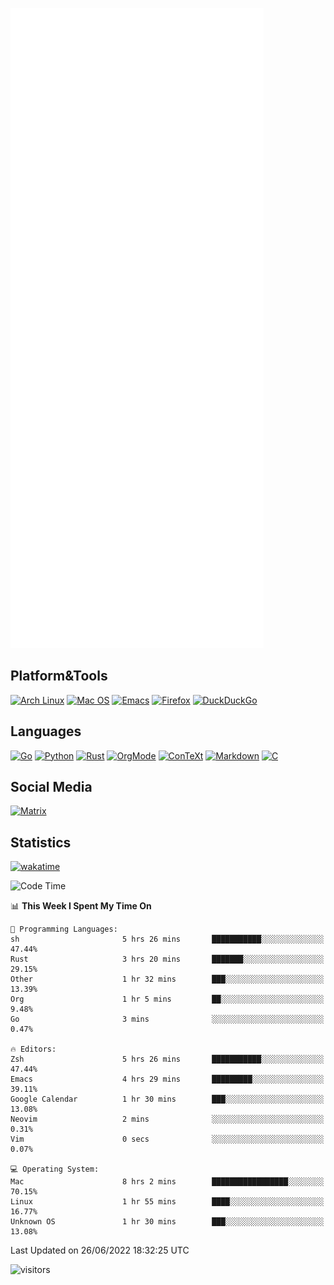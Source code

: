 ![Metrics](https://github.com/SteamedFish/SteamedFish/blob/master/github-metrics.svg)

## Platform&Tools

[![Arch Linux](https://img.shields.io/badge/ArchLinux-1793D1?logo=arch-linux&logoColor=fff&style=flat-square)](https://archlinux.org/)
[![Mac OS](https://img.shields.io/badge/MacOS-000000?style=flat-square&logo=macos&logoColor=F0F0F0)](https://www.apple.com/macos/)
[![Emacs](https://img.shields.io/badge/Emacs-%237F5AB6.svg?&style=flat-square&logo=gnu-emacs&logoColor=white)](https://www.gnu.org/software/emacs/)
[![Firefox](https://img.shields.io/badge/Firefox-FF7139?style=flat-square&logo=Firefox-Browser&logoColor=white)](https://firefox.com/)
[![DuckDuckGo](https://img.shields.io/badge/DuckDuckGo-DE5833?style=flat-square&logo=DuckDuckGo&logoColor=white)](https://duckduckgo.com/)

## Languages

[![Go](https://img.shields.io/badge/Golang-%2300ADD8.svg?style=flat-square&logo=go&logoColor=white)](https://golang.org/)
[![Python](https://img.shields.io/badge/Python-3670A0?style=flat-square&logo=python&logoColor=ffdd54)](https://www.python.org/)
[![Rust](https://img.shields.io/badge/Rust-%23000000.svg?style=flat-square&logo=rust&logoColor=white)](https://www.rust-lang.org/)
[![OrgMode](https://img.shields.io/badge/OrgMode-%23000000.svg?style=flat-square&logo=org&logoColor=white)](https://orgmode.org/)
[![ConTeXt](https://img.shields.io/badge/ConTeXt-%23008080.svg?style=flat-square&logo=latex&logoColor=white)](https://contextgarden.net/)
[![Markdown](https://img.shields.io/badge/MarkDown-%23000000.svg?style=flat-square&logo=markdown&logoColor=white)](https://daringfireball.net/projects/markdown/)
[![C](https://img.shields.io/badge/C-%2300599C.svg?style=flat-square&logo=c&logoColor=white)](https://www.iso.org/standard/74528.html)

## Social Media

[![Matrix](https://img.shields.io/badge/SteamedFish-2CA5E0?style=social&logo=matrix&logoColor=black)](https://matrix.to/#/@i:steamedfish.org)

## Statistics
[![wakatime](https://wakatime.com/badge/user/168280d6-fcf2-4b4f-ad3a-dc4612f35b38.svg)](https://wakatime.com/@168280d6-fcf2-4b4f-ad3a-dc4612f35b38)

<!--START_SECTION:waka-->
![Code Time](http://img.shields.io/badge/Code%20Time-1%2C886%20hrs%2015%20mins-blue)

📊 **This Week I Spent My Time On** 

```text
💬 Programming Languages: 
sh                       5 hrs 26 mins       ███████████░░░░░░░░░░░░░░   47.44% 
Rust                     3 hrs 20 mins       ███████░░░░░░░░░░░░░░░░░░   29.15% 
Other                    1 hr 32 mins        ███░░░░░░░░░░░░░░░░░░░░░░   13.39% 
Org                      1 hr 5 mins         ██░░░░░░░░░░░░░░░░░░░░░░░   9.48% 
Go                       3 mins              ░░░░░░░░░░░░░░░░░░░░░░░░░   0.47%

🔥 Editors: 
Zsh                      5 hrs 26 mins       ███████████░░░░░░░░░░░░░░   47.44% 
Emacs                    4 hrs 29 mins       █████████░░░░░░░░░░░░░░░░   39.11% 
Google Calendar          1 hr 30 mins        ███░░░░░░░░░░░░░░░░░░░░░░   13.08% 
Neovim                   2 mins              ░░░░░░░░░░░░░░░░░░░░░░░░░   0.31% 
Vim                      0 secs              ░░░░░░░░░░░░░░░░░░░░░░░░░   0.07%

💻 Operating System: 
Mac                      8 hrs 2 mins        █████████████████░░░░░░░░   70.15% 
Linux                    1 hr 55 mins        ████░░░░░░░░░░░░░░░░░░░░░   16.77% 
Unknown OS               1 hr 30 mins        ███░░░░░░░░░░░░░░░░░░░░░░   13.08%

```


 Last Updated on 26/06/2022 18:32:25 UTC
<!--END_SECTION:waka-->

![visitors](https://visitor-badge.laobi.icu/badge?page_id=SteamedFish.SteamedFish)
